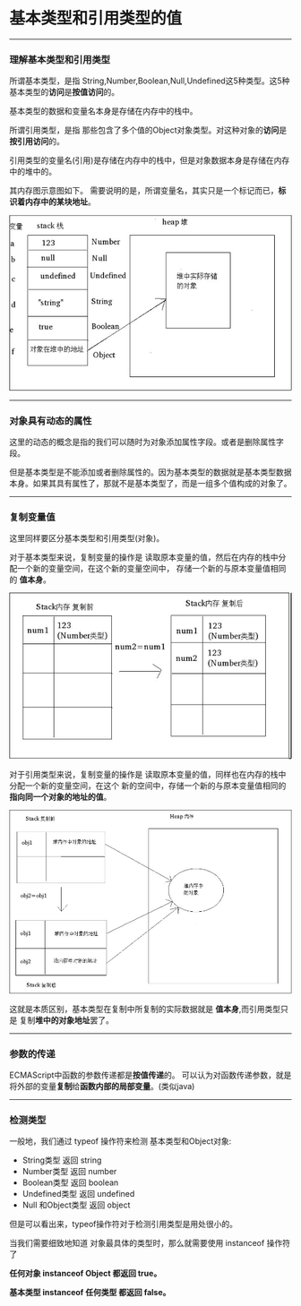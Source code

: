# 基本类型和引用类型的值

***

### 理解基本类型和引用类型

所谓基本类型，是指 String,Number,Boolean,Null,Undefined这5种类型。这5种基本类型的**访问**是**按值访问**的。

基本类型的数据和变量名本身是存储在内存中的栈中。


所谓引用类型，是指 那些包含了多个值的Object对象类型。对这种对象的**访问**是 **按引用访问**的。

引用类型的变量名(引用)是存储在内存中的栈中，但是对象数据本身是存储在内存中的堆中的。

其内存图示意图如下。 需要说明的是，所谓变量名，其实只是一个标记而已，**标识着内存中的某块地址**。

![img](基本类型和引用类型在内存中的存储.jpg)

***

### 对象具有动态的属性

这里的动态的概念是指的我们可以随时为对象添加属性字段。或者是删除属性字段。

但是基本类型是不能添加或者删除属性的。因为基本类型的数据就是基本类型数据本身。如果其具有属性了，那就不是基本类型了，而是一组多个值构成的对象了。

***
### 复制变量值

这里同样要区分基本类型和引用类型(对象)。


对于基本类型来说，复制变量的操作是 读取原本变量的值，然后在内存的栈中分配一个新的变量空间，在这个新的变量空间中，
存储一个新的与原本变量值相同的 **值本身**。

![img](基本类型值的复制.jpg)



对于引用类型来说，复制变量的操作是 读取原本变量的值，同样也在内存的栈中分配一个新的变量空间，在这个
新的空间中，存储一个新的与原本变量值相同的 **指向同一个对象的地址的值**。

![img](引用类型值的复制.jpg)

这就是本质区别，基本类型在复制中所复制的实际数据就是 **值本身**,而引用类型只是 复制**堆中的对象地址**罢了。

***

### 参数的传递

ECMAScript中函数的参数传递都是**按值传递**的。 可以认为对函数传递参数，就是将外部的变量**复制**给**函数内部的局部变量**。(类似java)

***

### 检测类型

一般地，我们通过 typeof 操作符来检测 基本类型和Object对象:
* String类型 返回 string
* Number类型 返回 number
* Boolean类型 返回 boolean
* Undefined类型 返回 undefined
* Null 和Object类型 返回 object

但是可以看出来，typeof操作符对于检测引用类型是用处很小的。

当我们需要细致地知道 对象最具体的类型时，那么就需要使用 instanceof 操作符了

**任何对象 instanceof Object  都返回 true。**

**基本类型 instanceof 任何类型 都返回 false。**